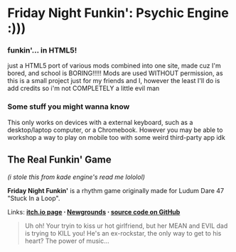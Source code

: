 # Friday Night Funkin': Psychic Engine :)))
### funkin'... in HTML5!

just a HTML5 port of various mods combined into one site, made cuz I'm bored, and school is BORING!!!!! Mods are used WITHOUT permission, as this is a small project just for my friends and I, however the least I'll do is add credits so i'm not COMPLETELY a little evil man

### Some stuff you might wanna know

This only works on devices with a external keyboard, such as a desktop/laptop computer, or a Chromebook. However you may be able to workshop a way to play on mobile too with some weird third-party app idk

## The Real Funkin' Game
*(i stole this from kade engine's read me lololol)*

**Friday Night Funkin'** is a rhythm game originally made for Ludum Dare 47 "Stuck In a Loop".

Links: **[itch.io page](https://ninja-muffin24.itch.io/funkin) ⋅ [Newgrounds](https://www.newgrounds.com/portal/view/770371) ⋅ [source code on GitHub](https://github.com/ninjamuffin99/Funkin)**
> Uh oh! Your tryin to kiss ur hot girlfriend, but her MEAN and EVIL dad is trying to KILL you! He's an ex-rockstar, the only way to get to his heart? The power of music... 
